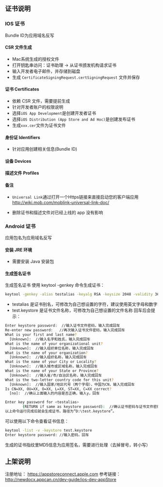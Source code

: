 ## 证书说明

### IOS 证书

Bundle ID为应用域名反写

#### CSR 文件生成

- Mac系统生成的授权文件
- 打开钥匙串访问：证书助理 -> 从证书颁发机构请求证书
- 输入开发者电子邮件，并存储到磁盘
- 生成 `CertificateSigningRequest.certSigningRequest` 文件并保存

#### 证书 Certificates

- 依赖 CSR 文件，需要提前生成
- 针对开发者账户的权限说明
- 选择`iOS App Development`是创建开发者证书
- 选择`iOS Distribution (App Store and Ad Hoc)`是创建发布证书
- 生成`xxx.cer`文件为证书文件

#### 身份证 Identifiers

- 针对应用创建相关信息(Bundle ID)

#### 设备 Devices

#### 描述文件 Profiles

#### 备注

- `Universal Link`通过打开一个Https链接来直接启动您的客户端应用 http://wiki.mob.com/moblink-universal-link-doc/

- 删除证书和描述文件对已经上线的 app 没有影响

### Android 证书

应用包名为应用域名反写

#### 安装 JRE 环境

- 需要安装 Java 安装包

#### 生成签名证书

生成签名证书
使用 keytool -genkey 命令生成证书：

```bash
keytool -genkey -alias testalias -keyalg RSA -keysize 2048 -validity 36500 -keystore test.keystore
```

- testalias 是证书别名，可修改为自己想设置的字符，建议使用英文字母和数字
- test.keystore 是证书文件名称，可修改为自己想设置的文件名称
  回车后会提示：

```bash
Enter keystore password:  //输入证书文件密码，输入完成回车
Re-enter new password:   //再次输入证书文件密码，输入完成回车
What is your first and last name?
  [Unknown]:  //输入名字和姓氏，输入完成回车
What is the name of your organizational unit?
  [Unknown]:  //输入组织单位名称，输入完成回车
What is the name of your organization?
  [Unknown]:  //输入组织名称，输入完成回车
What is the name of your City or Locality?
  [Unknown]:  //输入城市或区域名称，输入完成回车
What is the name of your State or Province?
  [Unknown]:  //输入省/市/自治区名称，输入完成回车
What is the two-letter country code for this unit?
  [Unknown]:  //输入国家/地区代号（两个字母），中国为CN，输入完成回车
Is CN=XX, OU=XX, O=XX, L=XX, ST=XX, C=XX correct?
  [no]:  //确认上面输入的内容是否正确，输入y，回车

Enter key password for <testalias>
        (RETURN if same as keystore password):  //确认证书密码与证书文件密码一样（HBuilder|HBuilderX要求这两个密码一致），直接回车就可以
以上命令运行完成后就会生成证书，路径为“D:\test.keystore”。
```

可以使用以下命令查看证书信息：
```bash
keytool -list -v -keystore test.keystore
Enter keystore password: //输入密码，回车
```
生成的证书指纹里MD5信息为应用签名，需要进行处理（去掉冒号，转小写）


## 上架说明
注册地址： https://appstoreconnect.apple.com
参考链接： http://newdocx.appcan.cn/dev-guide/ios-dev-appStore
